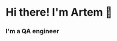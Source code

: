 
 <h1>Hi there! I'm Artem 👋</h1>
 <h3>I'm a QA engineer</h3>







<!--
**artl-hub/artl-hub** is a ✨ _special_ ✨ repository because its `README.md` (this file) appears on your GitHub profile.

Here are some ideas to get you started:
### Hi there! 👋

- 🔭 I’m currently working on ...
- 🌱 I’m currently learning ...
- 👯 I’m looking to collaborate on ...
- 🤔 I’m looking for help with ...
- 💬 Ask me about ...
- 📫 How to reach me: ...
- 😄 Pronouns: ...
- ⚡ Fun fact: ...
-->
